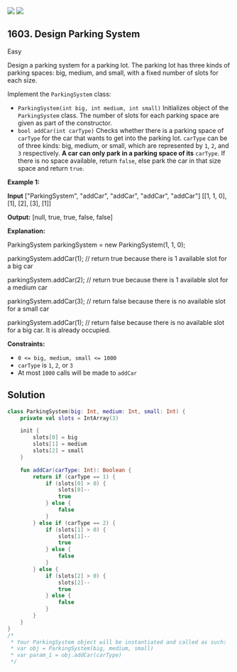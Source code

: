 [![](https://img.shields.io/github/stars/javadev/LeetCode-in-Kotlin?label=Stars&style=flat-square)](https://github.com/javadev/LeetCode-in-Kotlin)
[![](https://img.shields.io/github/forks/javadev/LeetCode-in-Kotlin?label=Fork%20me%20on%20GitHub%20&style=flat-square)](https://github.com/javadev/LeetCode-in-Kotlin/fork)

## 1603\. Design Parking System

Easy

Design a parking system for a parking lot. The parking lot has three kinds of parking spaces: big, medium, and small, with a fixed number of slots for each size.

Implement the `ParkingSystem` class:

*   `ParkingSystem(int big, int medium, int small)` Initializes object of the `ParkingSystem` class. The number of slots for each parking space are given as part of the constructor.
*   `bool addCar(int carType)` Checks whether there is a parking space of `carType` for the car that wants to get into the parking lot. `carType` can be of three kinds: big, medium, or small, which are represented by `1`, `2`, and `3` respectively. **A car can only park in a parking space of its** `carType`. If there is no space available, return `false`, else park the car in that size space and return `true`.

**Example 1:**

**Input** ["ParkingSystem", "addCar", "addCar", "addCar", "addCar"] [[1, 1, 0], [1], [2], [3], [1]]

**Output:** [null, true, true, false, false]

**Explanation:** 

ParkingSystem parkingSystem = new ParkingSystem(1, 1, 0);

parkingSystem.addCar(1); // return true because there is 1 available slot for a big car

parkingSystem.addCar(2); // return true because there is 1 available slot for a medium car 

parkingSystem.addCar(3); // return false because there is no available slot for a small car 

parkingSystem.addCar(1); // return false because there is no available slot for a big car. It is already occupied.

**Constraints:**

*   `0 <= big, medium, small <= 1000`
*   `carType` is `1`, `2`, or `3`
*   At most `1000` calls will be made to `addCar`

## Solution

```kotlin
class ParkingSystem(big: Int, medium: Int, small: Int) {
    private val slots = IntArray(3)

    init {
        slots[0] = big
        slots[1] = medium
        slots[2] = small
    }

    fun addCar(carType: Int): Boolean {
        return if (carType == 1) {
            if (slots[0] > 0) {
                slots[0]--
                true
            } else {
                false
            }
        } else if (carType == 2) {
            if (slots[1] > 0) {
                slots[1]--
                true
            } else {
                false
            }
        } else {
            if (slots[2] > 0) {
                slots[2]--
                true
            } else {
                false
            }
        }
    }
}
/*
 * Your ParkingSystem object will be instantiated and called as such:
 * var obj = ParkingSystem(big, medium, small)
 * var param_1 = obj.addCar(carType)
 */
```